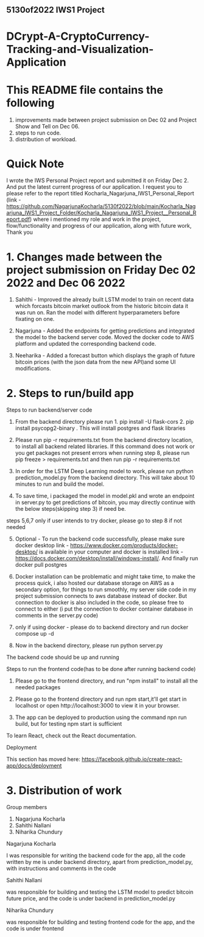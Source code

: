 ## 5130of2022 IWS1 Project

# DCrypt-A-CryptoCurrency-Tracking-and-Visualization-Application

# This README file contains the following

1. improvements made between project submission on Dec 02 and Project Show and Tell on Dec 06.
2. steps to run code.
3. distribution of workload.


# Quick Note  
I wrote the IWS Personal Project report and submitted it on Friday Dec 2. And put the latest current progress of our application. I request you to    please refer to the report titled Kocharla_Nagarjuna_IWS1_Personal_Report (link -https://github.com/NagarjunaKocharla/5130f2022/blob/main/Kocharla_Nagarjuna_IWS1_Project_Folder/Kocharla_Nagarjuna_IWS1_Project__Personal_Report.pdf) where i mentioned my role and work in the project, flow/functionality and progress of our application, along with future work, Thank you


#  1. Changes made between the project submission on Friday Dec 02 2022 and Dec 06 2022

1. Sahithi - Improved the already built LSTM model to train on recent data which forcasts bitcoin market outlook from the historic bitcoin data it was run on. Ran the model with different hyperparameters before fixating on one.

2. Nagarjuna - Added the endpoints for getting predictions and integrated the model to the backend server code. Moved the docker code to AWS platform and updated the corresponding backend code.

3. Neeharika - Added a forecast button which displays the graph of future bitcoin prices (with the json data from the new API)and some UI modifications.


# 2. Steps to run/build app

Steps to run backend/server code

1. From the backend directory please run 1. pip install -U flask-cors 2. pip install psycopg2-binary . This will install postgres and flask libraries

2. Please run pip -r requirements.txt from the backend directory location, to install all backend related libraries. If this command does not work or you get packages not present errors when running step 8, please run pip freeze > requirements.txt and then run pip -r requirements.txt

3. In order for the LSTM Deep Learning model to work, please run python prediction_model.py from the backend directory. This will take about 10 minutes to run and build the model.

4. To save time, i packaged the model in model.pkl and wrote an endpoint in server.py to get predictions of bitcoin, you may directly continue with the below steps(skipping step 3) if need be.

steps 5,6,7 only if user intends to try docker, please go to step 8 if not needed

5. Optional - To run the backend code successfully, please make sure docker desktop link - https://www.docker.com/products/docker-desktop/ is available in your computer and docker is installed link - https://docs.docker.com/desktop/install/windows-install/. And finally run docker pull postgres

6. Docker installation can be problematic and might take time, to make the process quick, i also hosted our database storage on AWS as a secondary option, for things to run smoothly, my server side code in my project submission connects to aws database instead of docker. But connection to docker is also included in the code, so please free to connect to either (i put the connection to docker container database in comments in the server.py code)

7. only if using docker - please do to backend directory and run docker compose up -d

8. Now in the backend directory, please run python server.py

The backend code should be up and running

Steps to run the frontend code(has to be done after running backend code)

1. Please go to the frontend directory, and run "npm install" to install all the needed packages

2. Please go to the frontend directory and run npm start,it'll get start in localhost or open http://localhost:3000 to view it in your browser.


3. The app can be deployed to production using the command npn run build, but for testing npm start is sufficient

To learn React, check out the React documentation.

Deployment

This section has moved here: https://facebook.github.io/create-react-app/docs/deployment

# 3. Distribution of work

Group members
1. Nagarjuna Kocharla
2. Sahithi Nallani
3. Niharika Chundury

Nagarjuna Kocharla

I was responsible for writing the backend code for the app, all the code written by me is under backend directory, apart from prediction_model.py, with instructions and comments in the code

Sahithi Nallani 

was responsible for building and testing the LSTM model to predict bitcoin future price, and the code is under backend in prediction_model.py

Niharika Chundury

was responsible for building and testing frontend code for the app, and the code is under frontend



